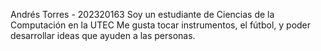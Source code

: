 Andrés Torres - 202320163
Soy un estudiante de Ciencias de la Computación en la UTEC
Me gusta tocar instrumentos, el fútbol, y poder desarrollar
ideas que ayuden a las personas.